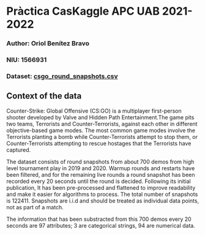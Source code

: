 # Pràctica CasKaggle APC UAB 2021-2022
### Author: Oriol Benítez Bravo
### NIU: 1566931
### Dataset: [csgo_round_snapshots.csv](https://www.kaggle.com/christianlillelund/csgo-round-winner-classification)
## Context of the data
Counter-Strike: Global Offensive (CS:GO) is a multiplayer first-person shooter developed by Valve and Hidden Path Entertainment.The game pits two teams, Terrorists and Counter-Terrorists, against each other in different objective-based game modes. The most common game modes involve the Terrorists planting a bomb while Counter-Terrorists attempt to stop them, or Counter-Terrorists attempting to rescue hostages that the Terrorists have captured.

The dataset consists of round snapshots from about 700 demos from high level tournament play in 2019 and 2020. Warmup rounds and restarts have been filtered, and for the remaining live rounds a round snapshot has been recorded every 20 seconds until the round is decided. Following its initial publication, It has been pre-processed and flattened to improve readability and make it easier for algorithms to process. The total number of snapshots is 122411. Snapshots are i.i.d and should be treated as individual data points, not as part of a match.

The information that has been substracted from this 700 demos every 20 seconds are 97 attributes; 3 are categorical strings, 94 are numerical data.



